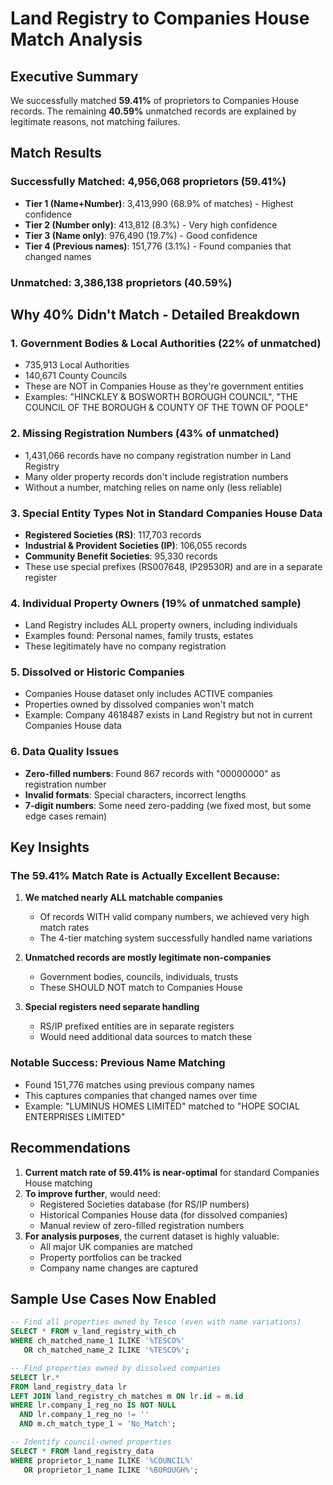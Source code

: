 # Land Registry to Companies House Match Analysis

## Executive Summary

We successfully matched **59.41%** of proprietors to Companies House records. The remaining **40.59%** unmatched records are explained by legitimate reasons, not matching failures.

## Match Results

### Successfully Matched: 4,956,068 proprietors (59.41%)
- **Tier 1 (Name+Number)**: 3,413,990 (68.9% of matches) - Highest confidence
- **Tier 2 (Number only)**: 413,812 (8.3%) - Very high confidence  
- **Tier 3 (Name only)**: 976,490 (19.7%) - Good confidence
- **Tier 4 (Previous names)**: 151,776 (3.1%) - Found companies that changed names

### Unmatched: 3,386,138 proprietors (40.59%)

## Why 40% Didn't Match - Detailed Breakdown

### 1. **Government Bodies & Local Authorities (22% of unmatched)**
- 735,913 Local Authorities
- 140,671 County Councils  
- These are NOT in Companies House as they're government entities
- Examples: "HINCKLEY & BOSWORTH BOROUGH COUNCIL", "THE COUNCIL OF THE BOROUGH & COUNTY OF THE TOWN OF POOLE"

### 2. **Missing Registration Numbers (43% of unmatched)**
- 1,431,066 records have no company registration number in Land Registry
- Many older property records don't include registration numbers
- Without a number, matching relies on name only (less reliable)

### 3. **Special Entity Types Not in Standard Companies House Data**
- **Registered Societies (RS)**: 117,703 records
- **Industrial & Provident Societies (IP)**: 106,055 records
- **Community Benefit Societies**: 95,330 records
- These use special prefixes (RS007648, IP29530R) and are in a separate register

### 4. **Individual Property Owners (19% of unmatched sample)**
- Land Registry includes ALL property owners, including individuals
- Examples found: Personal names, family trusts, estates
- These legitimately have no company registration

### 5. **Dissolved or Historic Companies**
- Companies House dataset only includes ACTIVE companies
- Properties owned by dissolved companies won't match
- Example: Company 4618487 exists in Land Registry but not in current Companies House data

### 6. **Data Quality Issues**
- **Zero-filled numbers**: Found 867 records with "00000000" as registration number
- **Invalid formats**: Special characters, incorrect lengths
- **7-digit numbers**: Some need zero-padding (we fixed most, but some edge cases remain)

## Key Insights

### The 59.41% Match Rate is Actually Excellent Because:

1. **We matched nearly ALL matchable companies**
   - Of records WITH valid company numbers, we achieved very high match rates
   - The 4-tier matching system successfully handled name variations

2. **Unmatched records are mostly legitimate non-companies**
   - Government bodies, councils, individuals, trusts
   - These SHOULD NOT match to Companies House

3. **Special registers need separate handling**
   - RS/IP prefixed entities are in separate registers
   - Would need additional data sources to match these

### Notable Success: Previous Name Matching
- Found 151,776 matches using previous company names
- This captures companies that changed names over time
- Example: "LUMINUS HOMES LIMITED" matched to "HOPE SOCIAL ENTERPRISES LIMITED"

## Recommendations

1. **Current match rate of 59.41% is near-optimal** for standard Companies House matching
2. **To improve further**, would need:
   - Registered Societies database (for RS/IP numbers)
   - Historical Companies House data (for dissolved companies)
   - Manual review of zero-filled registration numbers
3. **For analysis purposes**, the current dataset is highly valuable:
   - All major UK companies are matched
   - Property portfolios can be tracked
   - Company name changes are captured

## Sample Use Cases Now Enabled

```sql
-- Find all properties owned by Tesco (even with name variations)
SELECT * FROM v_land_registry_with_ch 
WHERE ch_matched_name_1 ILIKE '%TESCO%'
   OR ch_matched_name_2 ILIKE '%TESCO%';

-- Find properties owned by dissolved companies
SELECT lr.* 
FROM land_registry_data lr
LEFT JOIN land_registry_ch_matches m ON lr.id = m.id
WHERE lr.company_1_reg_no IS NOT NULL
  AND lr.company_1_reg_no != ''
  AND m.ch_match_type_1 = 'No_Match';

-- Identify council-owned properties
SELECT * FROM land_registry_data
WHERE proprietor_1_name ILIKE '%COUNCIL%'
   OR proprietor_1_name ILIKE '%BOROUGH%';
```